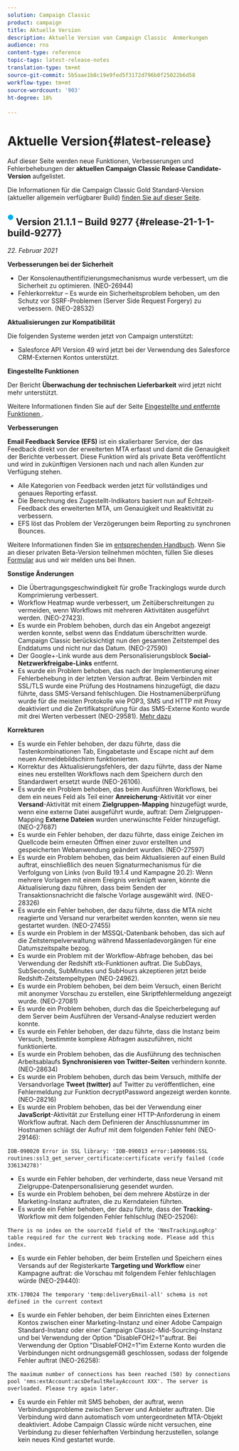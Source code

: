```yaml
---
solution: Campaign Classic
product: campaign
title: Aktuelle Version
description: Aktuelle Version von Campaign Classic  Anmerkungen
audience: rns
content-type: reference
topic-tags: latest-release-notes
translation-type: tm+mt
source-git-commit: 5b5aae1b8c19e9fed5f3172d796b0f25022b6d58
workflow-type: tm+mt
source-wordcount: '903'
ht-degree: 18%

---
```



# Aktuelle Version{#latest-release}

Auf dieser Seite werden neue Funktionen, Verbesserungen und Fehlerbehebungen der **aktuellen Campaign Classic Release Candidate-Version** aufgelistet.

Die Informationen für die Campaign Classic Gold Standard-Version (aktueller allgemein verfügbarer Build) [finden Sie auf dieser Seite](../../rn/using/gold-standard.md).

## ![](assets/do-not-localize/blue_2.png) Version 21.1.1 – Build 9277 {#release-21-1-1-build-9277}

_22. Februar 2021_

**Verbesserungen bei der Sicherheit**

* Der Konsolenauthentifizierungsmechanismus wurde verbessert, um die Sicherheit zu optimieren. (NEO-26944)
* Fehlerkorrektur – Es wurde ein Sicherheitsproblem behoben, um den Schutz vor SSRF-Problemen (Server Side Request Forgery) zu verbessern. (NEO-28532)

**Aktualisierungen zur Kompatibilität**

Die folgenden Systeme werden jetzt von Campaign unterstützt:

* Salesforce API Version 49 wird jetzt bei der Verwendung des Salesforce CRM-Externen Kontos unterstützt.

**Eingestellte Funktionen**

Der Bericht **Überwachung der technischen Lieferbarkeit** wird jetzt nicht mehr unterstützt.

Weitere Informationen finden Sie auf der Seite [Eingestellte und entfernte Funktionen ](../../rn/using/deprecated-features.md).

**Verbesserungen**

**Email Feedback Service (EFS)** ist ein skalierbarer Service, der das Feedback direkt von der erweiterten MTA erfasst und damit die Genauigkeit der Berichte verbessert. Diese Funktion wird als private Beta veröffentlicht und wird in zukünftigen Versionen nach und nach allen Kunden zur Verfügung stehen.

* Alle Kategorien von Feedback werden jetzt für vollständiges und genaues Reporting erfasst.
* Die Berechnung des Zugestellt-Indikators basiert nun auf Echtzeit-Feedback des erweiterten MTA, um Genauigkeit und Reaktivität zu verbessern.
* EFS löst das Problem der Verzögerungen beim Reporting zu synchronen Bounces.

Weitere Informationen finden Sie im [entsprechenden Handbuch](../../delivery/using/sending-with-enhanced-mta.md#efs).
Wenn Sie an dieser privaten Beta-Version teilnehmen möchten, füllen Sie dieses [Formular](https://forms.office.com/Pages/ResponsePage.aspx?id=Wht7-jR7h0OUrtLBeN7O4Rol2vQGupxItW9_BerXV6VUQTJPN1Q5WUI4OFNTWkYzQjg3WllUSDAxWi4u) aus und wir melden uns bei Ihnen.

**Sonstige Änderungen**

* Die Übertragungsgeschwindigkeit für große Trackinglogs wurde durch Komprimierung verbessert.
* Workflow Heatmap wurde verbessert, um Zeitüberschreitungen zu vermeiden, wenn Workflows mit mehreren Aktivitäten ausgeführt werden. (NEO-27423).
* Es wurde ein Problem behoben, durch das ein Angebot angezeigt werden konnte, selbst wenn das Enddatum überschritten wurde. Campaign Classic berücksichtigt nun den gesamten Zeitstempel des Enddatums und nicht nur das Datum. (NEO-27590)
* Der Google+-Link wurde aus dem Personalisierungsblock **Social-Netzwerkfreigabe-Links** entfernt.
* Es wurde ein Problem behoben, das nach der Implementierung einer Fehlerbehebung in der letzten Version auftrat. Beim Verbinden mit SSL/TLS wurde eine Prüfung des Hostnamens hinzugefügt, die dazu führte, dass SMS-Versand fehlschlugen. Die Hostnamenüberprüfung wurde für die meisten Protokolle wie POP3, SMS und HTTP mit Proxy deaktiviert und die Zertifikatsprüfung für das SMS-Externe Konto wurde mit drei Werten verbessert (NEO-29581). [Mehr dazu](../../delivery/using/sms-protocol.md#skip-tls)

**Korrekturen**

* Es wurde ein Fehler behoben, der dazu führte, dass die Tastenkombinationen Tab, Eingabetaste und Escape nicht auf dem neuen Anmeldebildschirm funktionierten.
* Korrektur des Aktualisierungsfehlers, der dazu führte, dass der Name eines neu erstellten Workflows nach dem Speichern durch den Standardwert ersetzt wurde (NEO-26106).
* Es wurde ein Problem behoben, das beim Ausführen Workflows, bei dem ein neues Feld als Teil einer **Anreicherung**-Aktivität vor einer **Versand**-Aktivität mit einem **Zielgruppen-Mapping** hinzugefügt wurde, wenn eine externe Datei ausgeführt wurde, auftrat: Dem Zielgruppen-Mapping **Externe Dateien** wurden unerwünschte Felder hinzugefügt. (NEO-27687)
* Es wurde ein Fehler behoben, der dazu führte, dass einige Zeichen im Quellcode beim erneuten Öffnen einer zuvor erstellten und gespeicherten Webanwendung geändert wurden. (NEO-27597)
* Es wurde ein Problem behoben, das beim Aktualisieren auf einen Build auftrat, einschließlich des neuen Signaturmechanismus für die Verfolgung von Links (von Build 19.1.4 und Kampagne 20.2): Wenn mehrere Vorlagen mit einem Ereignis verknüpft waren, könnte die Aktualisierung dazu führen, dass beim Senden der Transaktionsnachricht die falsche Vorlage ausgewählt wird. (NEO-28326)
* Es wurde ein Fehler behoben, der dazu führte, dass die MTA nicht reagierte und Versand nur verarbeitet werden konnten, wenn sie neu gestartet wurden. (NEO-27455)
* Es wurde ein Problem in der MSSQL-Datenbank behoben, das sich auf die Zeitstempelverwaltung während Massenladevorgängen für eine Datumszeitspalte bezog.
* Es wurde ein Problem mit der Workflow-Abfrage behoben, das bei Verwendung der Redshift xtk-Funktionen auftrat. Die SubDays, SubSeconds, SubMinutes und SubHours akzeptieren jetzt beide Redshift-Zeitstempeltypen (NEO-24962).
* Es wurde ein Problem behoben, bei dem beim Versuch, einen Bericht mit anonymer Vorschau zu erstellen, eine Skriptfehlermeldung angezeigt wurde. (NEO-27081)
* Es wurde ein Problem behoben, durch das die Speicherbelegung auf dem Server beim Ausführen der Versand-Analyse reduziert werden konnte.
* Es wurde ein Fehler behoben, der dazu führte, dass die Instanz beim Versuch, bestimmte komplexe Abfragen auszuführen, nicht funktionierte.
* Es wurde ein Problem behoben, das die Ausführung des technischen Arbeitsablaufs **Synchronisieren von Twitter-Seiten** verhindern konnte. (NEO-28634)
* Es wurde ein Problem behoben, durch das beim Versuch, mithilfe der Versandvorlage **Tweet (twitter)** auf Twitter zu veröffentlichen, eine Fehlermeldung zur Funktion decryptPassword angezeigt werden konnte. (NEO-28216)
* Es wurde ein Problem behoben, das bei der Verwendung einer **JavaScript**-Aktivität zur Erstellung einer HTTP-Anforderung in einem Workflow auftrat. Nach dem Definieren der Anschlussnummer im Hostnamen schlägt der Aufruf mit dem folgenden Fehler fehl (NEO-29146):

```
IOB-090020 Error in SSL library: 'IOB-090013 error:14090086:SSL routines:ssl3_get_server_certificate:certificate verify failed (code 336134278)'
```

* Es wurde ein Fehler behoben, der verhinderte, dass neue Versand mit Zielgruppe-Datenpersonalisierung gesendet wurden.
* Es wurde ein Problem behoben, bei dem mehrere Abstürze in der Marketing-Instanz auftraten, die zu Kerndateien führten.
* Es wurde ein Fehler behoben, der dazu führte, dass der **Tracking**-Workflow mit dem folgenden Fehler fehlschlug (NEO-25206):

```
There is no index on the sourceId field of the 'NmsTrackingLogRcp' table required for the current Web tracking mode. Please add this index.
```

* Es wurde ein Fehler behoben, der beim Erstellen und Speichern eines Versands auf der Registerkarte **Targeting und Workflow** einer Kampagne auftrat: die Vorschau mit folgendem Fehler fehlschlagen würde (NEO-29440):

```
XTK-170024 The temporary 'temp:deliveryEmail-all' schema is not defined in the current context
```

* Es wurde ein Fehler behoben, der beim Einrichten eines Externen Kontos zwischen einer Marketing-Instanz und einer Adobe Campaign Standard-Instanz oder einer Campaign Classic-Mid-Sourcing-Instanz und bei Verwendung der Option &quot;DisableFOH2=1&quot;auftrat. Bei Verwendung der Option &quot;DisableFOH2=1&quot;im Externe Konto wurden die Verbindungen nicht ordnungsgemäß geschlossen, sodass der folgende Fehler auftrat (NEO-26258):

```
The maximum number of connections has been reached (50) by connections pool 'nms:extAccount:acsDefaultRelayAccount XXX'. The server is overloaded. Please try again later.
```

* Es wurde ein Fehler mit SMS behoben, der auftrat, wenn Verbindungsprobleme zwischen Server und Anbieter auftraten. Die Verbindung wird dann automatisch vom untergeordneten MTA-Objekt deaktiviert. Adobe Campaign Classic würde nicht versuchen, eine Verbindung zu dieser fehlerhaften Verbindung herzustellen, solange kein neues Kind gestartet wurde.
